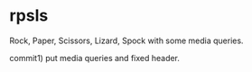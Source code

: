rpsls
========

Rock, Paper, Scissors, Lizard, Spock with some media queries. 

commit1) put media queries and fixed header. 
